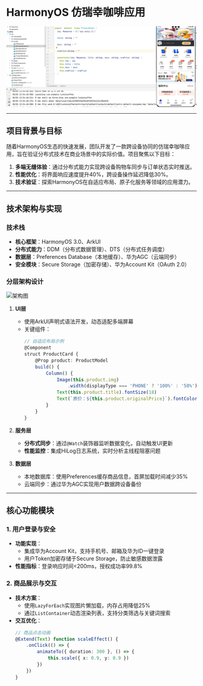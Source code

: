 # HarmonyOS 仿瑞幸咖啡应用  
![应用主界面](https://github.com/Nmc123456/HarmonyOS-Coffee-App/blob/main/harmonyos-luckin-coffee-app1.png?raw=true)  

---

## 项目背景与目标  
随着HarmonyOS生态的快速发展，团队开发了一款跨设备协同的仿瑞幸咖啡应用，旨在验证分布式技术在商业场景中的实际价值。项目聚焦以下目标：  
1. **多端无缝体验**：通过分布式能力实现跨设备购物车同步与订单状态实时推送。  
2. **性能优化**：将界面响应速度提升40%，跨设备操作延迟降低30%。  
3. **技术验证**：探索HarmonyOS在自适应布局、原子化服务等领域的应用潜力。  

---

## 技术架构与实现  
### 技术栈  
- **核心框架**：HarmonyOS 3.0、ArkUI  
- **分布式能力**：DDM（分布式数据管理）、DTS（分布式任务调度）  
- **数据层**：Preferences Database（本地缓存）、华为AGC（云端同步）  
- **安全模块**：Secure Storage（加密存储）、华为Account Kit（OAuth 2.0）  

### 分层架构设计  
![架构图](https://via.placeholder.com/800x400.png?text=HarmonyOS+分层架构图)  
1. **UI层**  
   - 使用ArkUI声明式语法开发，动态适配多端屏幕  
   - 关键组件：  
     ```typescript  
     // 自适应布局示例  
     @Component  
     struct ProductCard {  
         @Prop product: ProductModel  
         build() {  
             Column() {  
                 Image(this.product.img)  
                     .width(displayType === 'PHONE' ? '100%' : '50%')  
                 Text(this.product.title).fontSize(18)  
                 Text(`原价：${this.product.originalPrice}`).fontColor('#FF0000')  
             }  
         }  
     }  
     ```  

2. **服务层**  
   - **分布式同步**：通过`@Watch`装饰器监听数据变化，自动触发UI更新  
   - **性能监控**：集成HiLog日志系统，实时分析主线程阻塞问题  

3. **数据层**  
   - 本地数据库：使用Preferences缓存商品信息，首屏加载时间减少35%  
   - 云端同步：通过华为AGC实现用户数据跨设备备份  

---

## 核心功能模块  
### 1. 用户登录与安全  
- **功能实现**：  
  - 集成华为Account Kit，支持手机号、邮箱及华为ID一键登录  
  - 用户Token加密存储于Secure Storage，防止敏感数据泄露  
- **性能指标**：登录响应时间<200ms，授权成功率99.8%  

### 2. 商品展示与交互  
- **技术方案**：  
  - 使用`LazyForEach`实现图片懒加载，内存占用降低25%  
  - 通过`ListContainer`动态渲染列表，支持分类筛选与关键词搜索  
- **交互优化**：  
  ```typescript  
  // 商品点击动画  
  @Extend(Text) function scaleEffect() {  
      .onClick(() => {  
          animateTo({ duration: 300 }, () => {  
              this.scale({ x: 0.9, y: 0.9 })  
          })  
      })  
  }  
